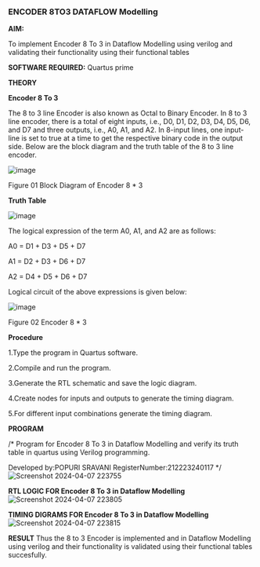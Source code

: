 ### ENCODER 8TO3 DATAFLOW Modelling

**AIM:**

To implement  Encoder 8 To 3 in Dataflow Modelling using verilog and validating their functionality using their functional tables

**SOFTWARE REQUIRED:** Quartus prime

**THEORY**

**Encoder 8 To 3**

The 8 to 3 line Encoder is also known as Octal to Binary Encoder. In 8 to 3 line encoder, there is a total of eight inputs, i.e., D0, D1, D2, D3, D4, D5, D6, and D7 and three outputs, i.e., A0, A1, and A2. In 8-input lines, one input-line is set to true at a time to get the respective binary code in the output side. Below are the block diagram and the truth table of the 8 to 3 line encoder.

![image](https://github.com/naavaneetha/ENCODER8TO3DATAFLOW/assets/154305477/0bc242c1-eb9e-4c47-afe5-30428470efc3)

Figure 01  Block Diagram of Encoder 8 * 3

**Truth Table**

![image](https://github.com/naavaneetha/ENCODER8TO3DATAFLOW/assets/154305477/35496b14-ae6e-4cd1-9abd-d6736b576575)

The logical expression of the term A0, A1, and A2 are as follows:

A0 = D1 + D3 + D5 + D7

A1 = D2 + D3 + D6 + D7

A2 = D4 + D5 + D6 + D7

Logical circuit of the above expressions is given below:

![image](https://github.com/naavaneetha/ENCODER8TO3DATAFLOW/assets/154305477/95acaee6-c873-4c75-89eb-ef09fb158053)

Figure 02  Encoder 8 * 3

**Procedure**

1.Type the program in Quartus software.

2.Compile and run the program.

3.Generate the RTL schematic and save the logic diagram.

4.Create nodes for inputs and outputs to generate the timing diagram.

5.For different input combinations generate the timing diagram.

**PROGRAM**

/* Program for Encoder 8 To 3 in Dataflow Modelling and verify its truth table in quartus using Verilog programming. 

Developed by:POPURI SRAVANI RegisterNumber:212223240117
*/
![Screenshot 2024-04-07 223755](https://github.com/sravanipopuri2006/ENCODER8TO3DATAFLOW/assets/139778301/db6fdd7f-bde0-42b7-9c23-c88b418fe21d)

**RTL LOGIC FOR Encoder 8 To 3 in Dataflow Modelling**
![Screenshot 2024-04-07 223805](https://github.com/sravanipopuri2006/ENCODER8TO3DATAFLOW/assets/139778301/16b786a1-5a2c-4715-8e13-24b35f9b97bf)



**TIMING DIGRAMS FOR Encoder 8 To 3 in Dataflow Modelling**
![Screenshot 2024-04-07 223815](https://github.com/sravanipopuri2006/ENCODER8TO3DATAFLOW/assets/139778301/1911c997-57e9-4226-a4cb-441a4339e1e2)


**RESULT**
Thus the 8 to 3 Encoder is implemented and in Dataflow Modelling using verilog and their functionality is validated using their functional tables succesfully.




